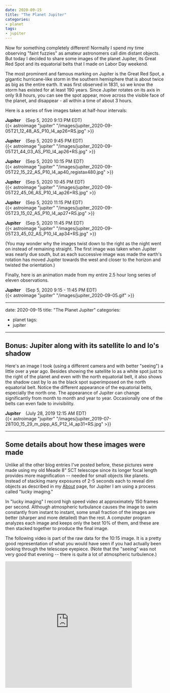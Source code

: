 ```yaml
---
date: 2020-09-15
title: "The Planet Jupiter"
categories:
- planet
tags:
- jupiter
---
```

Now for something completely different!  Normally I spend my time observing "faint fuzzies" as amateur astronomers call dim distant objects.  But today I decided to share some images of the planet Jupiter, its Great Red Spot and its equatorial belts that I made on Labor Day weekend.


<!--more-->
The most prominent and famous marking on Jupiter is the Great Red Spot, a gigantic hurricane-like storm in the southern hemisphere that is about twice as big as the entire earth.  It was first observed in 1831, so we know the storm has existed for at least 190 years.   Since Jupiter rotates on its axis in only 9.8 hours, you can see the spot appear, move across the visible face of the planet, and disappear - all within a time of about 3 hours.

Here is a series of five images taken at half-hour intervals:

_**Jupiter**_ &nbsp;&nbsp; (Sep 5, 2020 9:13 PM EDT)<br>
{{< astroimage "jupiter" "/images/jupiter_2020-09-05T21_12_48_AS_P10_l4_ap26+RS.jpg" >}}

<!--
_**Jupiter**_ &nbsp;&nbsp; (Sep 5, 2020 9:30 PM EDT)<br>
{{< astroimage "jupiter" "/images/jupiter_2020-09-05T21_29_15_AS_P10_l4_ap26+RS.jpg" >}}
-->

_**Jupiter**_ &nbsp;&nbsp; (Sep 5, 2020 9:45 PM EDT)<br>
{{< astroimage "jupiter" "/images/jupiter_2020-09-05T21_44_03_AS_P10_l4_ap26+RS.jpg" >}}

<!--
_**Jupiter**_ &nbsp;&nbsp; (Sep 5, 2020 10:00 PM EDT)<br>
{{< astroimage "jupiter" "/images/jupiter_2020-09-05T22_00_12_AS_P10_l4_ap26+RS.jpg" >}}
-->

_**Jupiter**_ &nbsp;&nbsp; (Sep 5, 2020 10:15 PM EDT)<br>
{{< astroimage "jupiter" "/images/jupiter_2020-09-05T22_15_22_AS_P10_l4_ap40_registax480.jpg" >}}

<!--
_**Jupiter**_ &nbsp;&nbsp; (Sep 5, 2020 10:30 PM EDT)<br>
{{< astroimage "jupiter" "/images/jupiter_2020-09-05T22_30_07_AS_P10_l4_ap26+RS.jpg" >}}
-->


_**Jupiter**_ &nbsp;&nbsp; (Sep 5, 2020 10:45 PM EDT)<br>
{{< astroimage "jupiter" "/images/jupiter_2020-09-05T22_45_06_AS_P10_l4_ap26+RS.jpg" >}}

<!--
_**Jupiter**_ &nbsp;&nbsp; (Sep 5, 2020 11:00 PM EDT)<br>
{{< astroimage "jupiter" "/images/jupiter_2020-09-05T23_00_04_AS_P10_l4_ap26+RS.jpg" >}}
-->

_**Jupiter**_ &nbsp;&nbsp; (Sep 5, 2020 11:15 PM EDT)<br>
{{< astroimage "jupiter" "/images/jupiter_2020-09-05T23_15_02_AS_P10_l4_ap27+RS.jpg" >}}

<!--
_**Jupiter**_ &nbsp;&nbsp; (Sep 5, 2020 11:30 PM EDT)<br>
{{< astroimage "jupiter" "/images/jupiter_2020-09-05T23_30_02_AS_P10_l4_ap31+RS.jpg" >}}
-->

_**Jupiter**_ &nbsp;&nbsp; (Sep 5, 2020 11:45 PM EDT)<br>
{{< astroimage "jupiter" "/images/jupiter_2020-09-05T23_45_02_AS_P10_l4_ap34+RS.jpg" >}}

(You may wonder why the images twist down to the right as the night went on instead of remaining straight.  The first image was taken when Jupiter was nearly due south, but as each successive image was made the earth's rotation has moved Jupiter towards the west and closer to the horizon and twisted the orientation.)

Finally, here is an animation made from my entire 2.5 hour long series of eleven observations.

_**Jupiter**_ &nbsp;&nbsp; (Sep 5, 2020 9:15 - 11:45 PM EDT)<br>
{{< astroimage "jupiter" "/images/jupiter_2020-09-05.gif" >}}

---
date: 2020-09-15
title: "The Planet Jupiter"
categories:
- planet
tags:
- jupiter
---

## Bonus: Jupiter along with its satellite Io and Io's shadow

Here's an image I took (using a different camera and with better "seeing") a little over a year ago.  Besides showing the satellite Io as a white spot just to the right of the planet and even with the north equatorial belt, it also shows the shadow cast by Io as the black spot superimposed on the north equatorial belt.  Notice the different appearance of the equatorial belts, especially the north one.  The appearance of Jupiter can change significantly from month to month and year to year.  Occasionally one of the belts can even fade to invisibility.

_**Jupiter**_ &nbsp;&nbsp; (July 28, 2019 12:15 AM EDT)<br>
{{< astroimage "jupiter" "/images/jupiter_2019-07-28T00_15_29_m_pipp_AS_P12_l4_ap31+RS.jpg" >}}

---

## Some details about how these images were made

Unlike all the other blog entries I've posted before, these pictures were made using my old Meade 8" SCT telescope since its longer focal length provides more magnification -- needed for small objects like planets.  Instead of stacking many exposures of 2-5 seconds each to reveal dim objects as described in my [About](/about/index.html) page, for Jupiter I am using a process called "lucky imaging."  

In "lucky imaging" I record high speed video at approximately 150 frames per second.  Although atmospheric turbulance causes the image to swim constantly from instant to instant, some small fraction of the images are better (sharper and more detailed) than the rest.  A computer program analyzes each image and keeps only the best 10% of them, and these are then stacked together to produce the final image.

The following video is part of the raw data for the 10:15 image.  It is a pretty good representation of what you would have seen if you had actually been looking through the telescope eyepiece.  (Note that the "seeing" was not very good that evening -- there is quite a lot of atmospheric turbulence.) 

<iframe width="400"
        height="400"
        src="https://www.youtube.com/embed/IDYCZyZ_M-s"
        frameborder="0"
        allow="autoplay; encrypted-media"
        >
        </iframe>








      